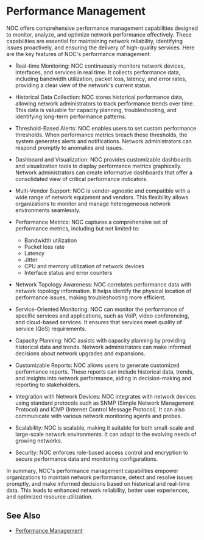 # Performance Management

NOC offers comprehensive performance management capabilities designed to monitor, analyze, and optimize network performance effectively. These capabilities are essential for maintaining network reliability, identifying issues proactively, and ensuring the delivery of high-quality services. Here are the key features of NOC's performance management:

* Real-time Monitoring: NOC continuously monitors network devices, interfaces, and services in real time. It collects performance data, including bandwidth utilization, packet loss, latency, and error rates, providing a clear view of the network's current status.
* Historical Data Collection: NOC stores historical performance data, allowing network administrators to track performance trends over time. This data is valuable for capacity planning, troubleshooting, and identifying long-term performance patterns.
* Threshold-Based Alerts: NOC enables users to set custom performance thresholds. When performance metrics breach these thresholds, the system generates alerts and notifications. Network administrators can respond promptly to anomalies and issues.
* Dashboard and Visualization: NOC provides customizable dashboards and visualization tools to display performance metrics graphically. Network administrators can create informative dashboards that offer a consolidated view of critical performance indicators.
* Multi-Vendor Support: NOC is vendor-agnostic and compatible with a wide range of network equipment and vendors. This flexibility allows organizations to monitor and manage heterogeneous network environments seamlessly.
* Performance Metrics: NOC captures a comprehensive set of performance metrics, including but not limited to:

    * Bandwidth utilization
    * Packet loss rate
    * Latency
    * Jitter
    * CPU and memory utilization of network devices
    * Interface status and error counters

* Network Topology Awareness: NOC correlates performance data with network topology information. It helps identify the physical location of performance issues, making troubleshooting more efficient.
* Service-Oriented Monitoring: NOC can monitor the performance of specific services and applications, such as VoIP, video conferencing, and cloud-based services. It ensures that services meet quality of service (QoS) requirements.
* Capacity Planning: NOC assists with capacity planning by providing historical data and trends. Network administrators can make informed decisions about network upgrades and expansions.
* Customizable Reports: NOC allows users to generate customized performance reports. These reports can include historical data, trends, and insights into network performance, aiding in decision-making and reporting to stakeholders.
* Integration with Network Devices: NOC integrates with network devices using standard protocols such as SNMP (Simple Network Management Protocol) and ICMP (Internet Control Message Protocol). It can also communicate with various network monitoring agents and probes.
* Scalability: NOC is scalable, making it suitable for both small-scale and large-scale network environments. It can adapt to the evolving needs of growing networks.
* Security: NOC enforces role-based access control and encryption to secure performance data and monitoring configurations.
  
In summary, NOC's performance management capabilities empower organizations to maintain network performance, detect and resolve issues promptly, and make informed decisions based on historical and real-time data. This leads to enhanced network reliability, better user experiences, and optimized resource utilization.

## See Also

* [Performance Management](../performance-management/index.md)